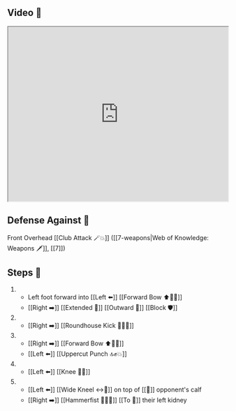 ## Video 🎥

<iframe src="https://www.youtube.com/embed/TF0fgz7zemw?start=565" width="100%" height="400"></iframe>

## Defense Against 🤺

Front Overhead [[Club Attack 🪄💥]] ([[7-weapons|Web of Knowledge: Weapons 🗡️]], [[7]])

## Steps 👣

1. - Left foot forward into [[Left ⬅️]] [[Forward Bow ⬆️🧍‍♂️]]
    - [[Right ➡️]] [[Extended 📏]] [[Outward 🔼]] [[Block 🛡️]]
2. - [[Right ➡️]] [[Roundhouse Kick 🔄🦶💥]]
3. - [[Right ➡️]] [[Forward Bow ⬆️🧍‍♂️]]
    - [[Left ⬅️]] [[Uppercut Punch 🔝✊💥]]
4. - [[Left ⬅️]] [[Knee 🦵💥]]
5. - [[Left ⬅️]] [[Wide Kneel ↔️🧎]] on top of [[🎯]] opponent's calf
    - [[Right ➡️]] [[Hammerfist 🔨✊💥]] [[To 🎯]] their left kidney
